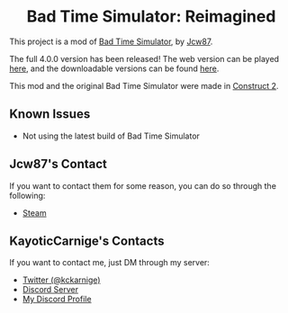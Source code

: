 <h1 align="center">Bad Time Simulator: Reimagined</h1>

This project is a mod of [Bad Time Simulator](https://github.com/Jcw87/c2-sans-fight), by [Jcw87](https://github.com/Jcw87).

The full 4.0.0 version has been released!
The web version can be played [here](https://kckarnige.is-a.dev/BadTimeRevamped), and the downloadable versions can be found [here](https://github.com/kckarnige/BadTimeRevamped/releases).

This mod and the original Bad Time Simulator were made in [Construct 2](https://www.scirra.com/construct2).

Known Issues
------------
- Not using the latest build of Bad Time Simulator

Jcw87's Contact
-------
If you want to contact them for some reason, you can do so through the following:

- [Steam](http://steamcommunity.com/id/Jcw87/)

KayoticCarnige's Contacts
-------
If you want to contact me, just DM through my server:
- [Twitter (@kckarnige)](https://twitter.com/kckarnige)
- [Discord Server](https://kckarnige.is-a.dev/discord-server)
- [My Discord Profile](https://discord.com/users/634168893644210186)
